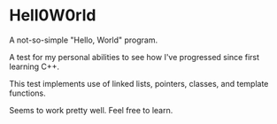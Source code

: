 # Hell0W0rld
A not-so-simple "Hello, World" program.

A test for my personal abilities to see how I've progressed since first learning C++.

This test implements use of linked lists, pointers, classes, and template functions.

Seems to work pretty well.  Feel free to learn.
